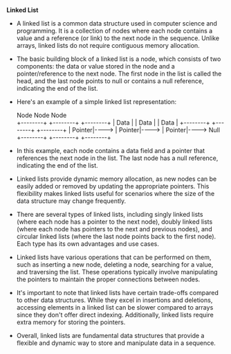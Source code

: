 
**Linked List**

- A linked list is a common data structure used in computer science and programming. It is a collection of nodes where each node contains a value and a reference (or link) to the next node in the sequence. Unlike arrays, linked lists do not require contiguous memory allocation.

- The basic building block of a linked list is a node, which consists of two components: the data or value stored in the node and a pointer/reference to the next node. The first node in the list is called the head, and the last node points to null or contains a null reference, indicating the end of the list.

- Here's an example of a simple linked list representation:


   Node              Node              Node      
+--------+        +--------+        +--------+
|  Data  |        |  Data  |        |  Data  |
+--------+        +--------+        +--------+
| Pointer|---->   | Pointer|---->   | Pointer|----> Null
+--------+        +--------+        +--------+
- In this example, each node contains a data field and a pointer that references the next node in the list. The last node has a null reference, indicating the end of the list.

- Linked lists provide dynamic memory allocation, as new nodes can be easily added or removed by updating the appropriate pointers. This flexibility makes linked lists useful for scenarios where the size of the data structure may change frequently.

- There are several types of linked lists, including singly linked lists (where each node has a pointer to the next node), doubly linked lists (where each node has pointers to the next and previous nodes), and circular linked lists (where the last node points back to the first node). Each type has its own advantages and use cases.

- Linked lists have various operations that can be performed on them, such as inserting a new node, deleting a node, searching for a value, and traversing the list. These operations typically involve manipulating the pointers to maintain the proper connections between nodes.

- It's important to note that linked lists have certain trade-offs compared to other data structures. While they excel in insertions and deletions, accessing elements in a linked list can be slower compared to arrays since they don't offer direct indexing. Additionally, linked lists require extra memory for storing the pointers.

- Overall, linked lists are fundamental data structures that provide a flexible and dynamic way to store and manipulate data in a sequence.
